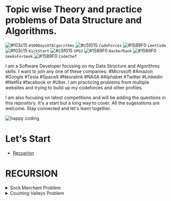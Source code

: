 # Topic wise Theory and practice problems of Data Structure and Algorithms.

![#f03c15](https://via.placeholder.com/15/f03c15/000000?text=+) `#100DaysOfAlgorithms` ![#c5f015](https://via.placeholder.com/15/c5f015/000000?text=+) `CodeForces` ![#1589F0](https://via.placeholder.com/15/1589F0/000000?text=+) `LeetCode` ![#f03c15](https://via.placeholder.com/15/f03c15/000000?text=+) `KickStart` ![#c5f015](https://via.placeholder.com/15/c5f015/000000?text=+) `SPOJ` ![#1589F0](https://via.placeholder.com/15/1589F0/000000?text=+) `HackerRank` ![#1589F0](https://via.placeholder.com/15/1589F0/000000?text=+) `GeeksForGeek` ![#1589F0](https://via.placeholder.com/15/1589F0/000000?text=+) `CodeChef`

I am a Software Developer focusing on my Data Structure and Algorithms skills. I want to join any one of these companies: #Microsoft #Amazon #Google #Tesla #SpaceX #Neuralink #NASA #Alphabet #Twitter #Linkedin #Netflix #facebook or #Uber. I am practicing problems from multiple websites and trying to build up my codeforces and other profiles.

I am also focusing on latest competitions and will be adding the questions in this repository. It's a start but a long way to cover. All the sugesstions are welcome. Stay connected and let's learn together.

![happy coding](https://github.com/kushalseth/DataStructure/blob/master/blob/elon2.jpg)

# Let's Start

- [Recusrion](#RECURSION)

# RECURSION

<details>
<summary>Sock Merchant Problem</summary>

```
Hackerrank Problem: https://www.hackerrank.com/challenges/sock-merchant
Hackerrank Title: Sock Merchant
Solution:
```

</details>

<details>
<summary>Counting Valleys Problem</summary>

```
Hackerrank Problem: https://www.hackerrank.com/challenges/counting-valleys/
Hackerrank Title: Counting Valleys
Solution:
```

</details>

